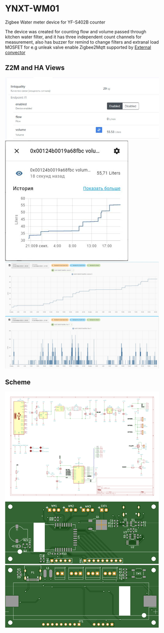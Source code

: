 # YNXT-WM01
Zigbee Water meter device for YF-S402B counter


The device was created for counting flow and volume passed through kitchen water filter, and it has three independent count channels for measurement, also has buzzer for remind to change filters and extranal load MOSFET for e.g unleak valve enable 
Zigbee2Mqtt supported by [External convector](/YNXT-WM-01.js)


## Z2M and HA Views
![Z2m device](/Common/z2m.JPG)
![HA Volume Dialog](/Common/ha_dialog.JPG)
![HA Volume Diagram](/Common/ha_volume_diagram.JPG)
![HA Flow Diagram](/Common/ha_flow_diagram.JPG)
## Scheme
![Scheme](/Common/scheme.png)
![Top](/Common/top.svg)
![Bottom](/Common/bottom.svg)
